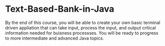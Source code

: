 # Text-Based-Bank-in-Java
By the end of this course, you will be able to create your own basic terminal driven appliation that can take input, process the input, and output critical information needed for buisness processses. You will be ready to progress to more intermediate and advanced Java topics. 
